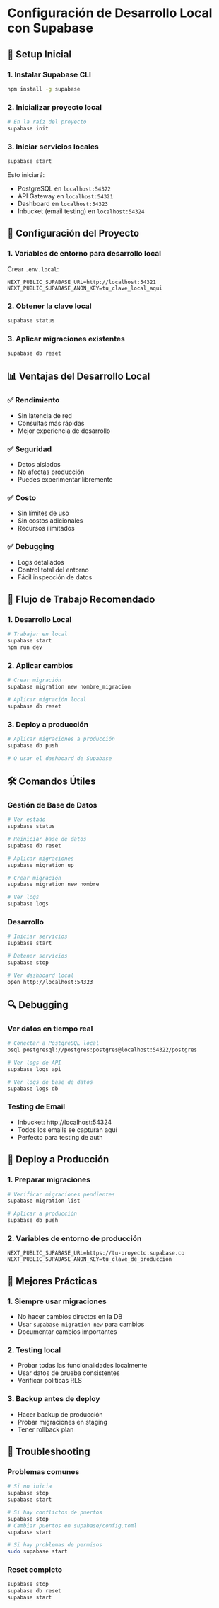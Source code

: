 # Configuración de Desarrollo Local con Supabase

## 🚀 Setup Inicial

### 1. Instalar Supabase CLI
```bash
npm install -g supabase
```

### 2. Inicializar proyecto local
```bash
# En la raíz del proyecto
supabase init
```

### 3. Iniciar servicios locales
```bash
supabase start
```

Esto iniciará:
- PostgreSQL en `localhost:54322`
- API Gateway en `localhost:54321`
- Dashboard en `localhost:54323`
- Inbucket (email testing) en `localhost:54324`

## 🔧 Configuración del Proyecto

### 1. Variables de entorno para desarrollo local
Crear `.env.local`:
```env
NEXT_PUBLIC_SUPABASE_URL=http://localhost:54321
NEXT_PUBLIC_SUPABASE_ANON_KEY=tu_clave_local_aqui
```

### 2. Obtener la clave local
```bash
supabase status
```

### 3. Aplicar migraciones existentes
```bash
supabase db reset
```

## 📊 Ventajas del Desarrollo Local

### ✅ Rendimiento
- Sin latencia de red
- Consultas más rápidas
- Mejor experiencia de desarrollo

### ✅ Seguridad
- Datos aislados
- No afectas producción
- Puedes experimentar libremente

### ✅ Costo
- Sin límites de uso
- Sin costos adicionales
- Recursos ilimitados

### ✅ Debugging
- Logs detallados
- Control total del entorno
- Fácil inspección de datos

## 🔄 Flujo de Trabajo Recomendado

### 1. Desarrollo Local
```bash
# Trabajar en local
supabase start
npm run dev
```

### 2. Aplicar cambios
```bash
# Crear migración
supabase migration new nombre_migracion

# Aplicar migración local
supabase db reset
```

### 3. Deploy a producción
```bash
# Aplicar migraciones a producción
supabase db push

# O usar el dashboard de Supabase
```

## 🛠️ Comandos Útiles

### Gestión de Base de Datos
```bash
# Ver estado
supabase status

# Reiniciar base de datos
supabase db reset

# Aplicar migraciones
supabase migration up

# Crear migración
supabase migration new nombre

# Ver logs
supabase logs
```

### Desarrollo
```bash
# Iniciar servicios
supabase start

# Detener servicios
supabase stop

# Ver dashboard local
open http://localhost:54323
```

## 🔍 Debugging

### Ver datos en tiempo real
```bash
# Conectar a PostgreSQL local
psql postgresql://postgres:postgres@localhost:54322/postgres

# Ver logs de API
supabase logs api

# Ver logs de base de datos
supabase logs db
```

### Testing de Email
- Inbucket: http://localhost:54324
- Todos los emails se capturan aquí
- Perfecto para testing de auth

## 🚀 Deploy a Producción

### 1. Preparar migraciones
```bash
# Verificar migraciones pendientes
supabase migration list

# Aplicar a producción
supabase db push
```

### 2. Variables de entorno de producción
```env
NEXT_PUBLIC_SUPABASE_URL=https://tu-proyecto.supabase.co
NEXT_PUBLIC_SUPABASE_ANON_KEY=tu_clave_de_produccion
```

## 📝 Mejores Prácticas

### 1. Siempre usar migraciones
- No hacer cambios directos en la DB
- Usar `supabase migration new` para cambios
- Documentar cambios importantes

### 2. Testing local
- Probar todas las funcionalidades localmente
- Usar datos de prueba consistentes
- Verificar políticas RLS

### 3. Backup antes de deploy
- Hacer backup de producción
- Probar migraciones en staging
- Tener rollback plan

## 🔧 Troubleshooting

### Problemas comunes
```bash
# Si no inicia
supabase stop
supabase start

# Si hay conflictos de puertos
supabase stop
# Cambiar puertos en supabase/config.toml
supabase start

# Si hay problemas de permisos
sudo supabase start
```

### Reset completo
```bash
supabase stop
supabase db reset
supabase start
```
